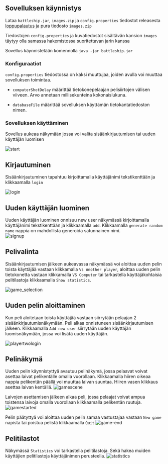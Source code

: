 ## Sovelluksen käynnistys

Lataa `battleship.jar`, `images.zip` ja `config.properties` tiedostot releasesta [loppupalautus](https://github.com/tommivk/ot-harjoitustyo/releases/tag/loppupalautus) ja pura tiedosto `images.zip`

Tiedostojen `config.properties` ja kuvatiedostot sisältävän kansion `images` täytyy olla samassa hakemistossa suoritettavan jarin kanssa 

Sovellus käynnistetään komennolla `java -jar battleship.jar`
### Konfiguraatiot
`config.properties` tiedostossa on kaksi muuttujaa, joiden avulla voi muuttaa sovelluksen toimintaa.

  * `computerShotDelay` määrittää tietokonepelaajan pelisiirtojen välisen viiveen. Arvo annetaan millisekunteina kokonaislukuna. 

  * `databaseFile` määrittää sovelluksen käyttämän tietokantatiedoston nimen.

### Sovelluksen käyttäminen

Sovellus aukeaa näkymään jossa voi valita sisäänkirjautumisen tai uuden käyttäjän luomisen

![start](https://user-images.githubusercontent.com/52420413/145722796-f34e4cee-9e86-4828-b721-1f6e8eabc6d6.png)

## Kirjautuminen
Sisäänkirjautuminen tapahtuu kirjoittamalla käyttäjänimi tekstikenttään ja klikkaamalla ```login```

![login](https://user-images.githubusercontent.com/52420413/146791202-5cf72dc1-d00e-4f72-ad1a-b7164100bd20.png)


## Uuden käyttäjän luominen 
Uuden käyttäjän luominen onnisuu new user näkymässä kirjoittamalla käyttäjänimi tekstikenttään ja klikkaamalla ```add```. Klikkaamalla ```generate random name``` 
nappia on mahdollista generoida satunnainen nimi.  
![signup](https://user-images.githubusercontent.com/52420413/145722802-212bbab1-35fb-489b-a78b-b8005c6bf1c2.png)

## Pelivalinta
Sisäänkirjautumisen jälkeen aukeavassa näkymässä voi aloittaa uuden pelin toista käyttäjää vastaan klikkamalla ```Vs Another player```, aloittaa uuden pelin tietokonetta vastaan
klikkamalla ``VS Computer`` tai tarkastella käyttäjäkohtaisia pelitilastoja klikkaamalla ```Show statistics```.

![game_selection](https://user-images.githubusercontent.com/52420413/145722811-7c3d0ea4-44c7-48a0-b320-138c20cb9e9b.png)


## Uuden pelin aloittaminen
Kun peli aloitetaan toista käyttäjää vastaan siirrytään pelaajan 2 sisäänkirjautumisnäkymään. Peli alkaa onnistuneen sisäänkirjautumisen jälkeen. 
Klikkaamalla ``Add new user`` siirrytään uuden käyttäjän luomisnäkymään, jossa voi lisätä uuden käyttäjän.

![playertwologin](https://user-images.githubusercontent.com/52420413/145722819-4c4ca8d6-6fb2-49f4-b478-2f1d44c765e9.png)

## Pelinäkymä
Uuden pelin käynnistyttyä avautuu pelinäkymä, jossa pelaavat voivat asettaa laivat pelikentälle omalla vuorollaan. Klikkaamalla hiiren oikeaa nappia pelikentän päällä voi muuttaa laivan suuntaa. Hiiren vasen klikkaus asettaa laivan kentällä.
![gamescene](https://user-images.githubusercontent.com/52420413/145722838-d698864f-aca6-46e4-84a2-e529ed5fc6a9.png)

Laivojen asettamisen jälkeen alkaa peli, jossa pelaajat voivat ampua toistensa laivoja omalla vuorollaan klikkaamalla pelikentän ruutuja. 
![gamestarted](https://user-images.githubusercontent.com/52420413/146787941-7da4e6c3-d5f8-4d76-b911-256998d31e83.png)


Pelin päätyttyä voi aloittaa uuden pelin samaa vastustajaa vastaan ``New game`` napista tai poistua pelistä klikkaamalla ``Quit``
![game-end](https://user-images.githubusercontent.com/52420413/146944086-0f45c28b-1057-4567-8e9a-8aa0793ef872.png)


## Pelitilastot
Näkymässä ``Statistics`` voi tarkastella pelitilastoja. Sekä hakea muiden käyttäjien pelitilastoja käyttäjänimen perusteella. 
![statistics](https://user-images.githubusercontent.com/52420413/146787556-5154c52b-ba70-47cd-b155-153b9c9ee16a.png)


